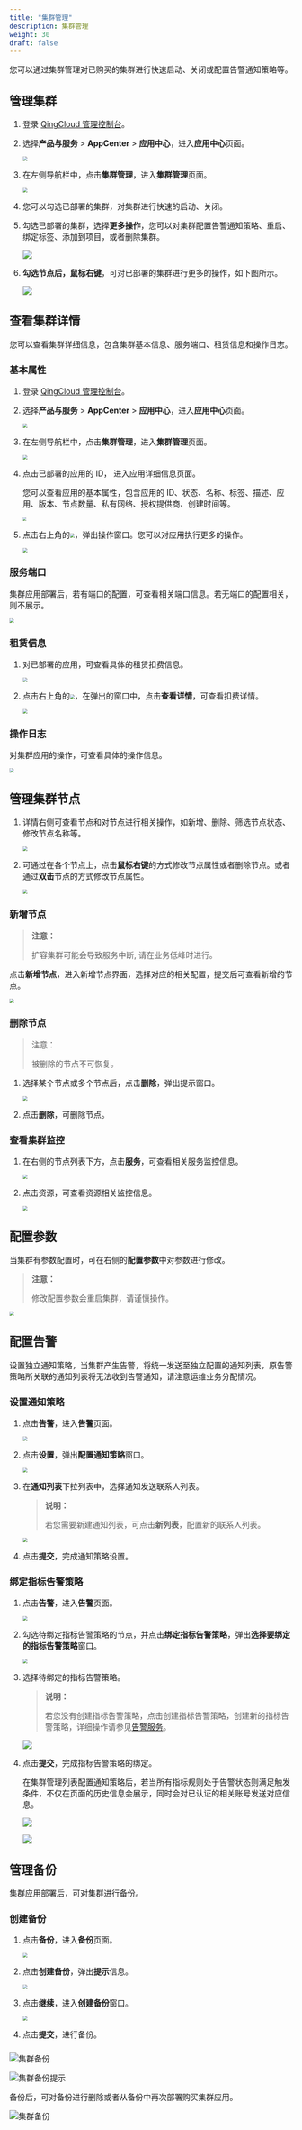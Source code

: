 ```yaml
---
title: "集群管理"
description: 集群管理
weight: 30
draft: false
---
```


您可以通过集群管理对已购买的集群进行快速启动、关闭或配置告警通知策略等。

## 管理集群

1. 登录 [QingCloud 管理控制台](https://console.qingcloud.com/)。

2. 选择**产品与服务** > **AppCenter** > **应用中心**，进入**应用中心**页面。

   <img src="../../../_images/um_appcenter.png" style="zoom:50%;" />

3. 在左侧导航栏中，点击**集群管理**，进入**集群管理**页面。

   <img src="../../../_images/um_mgmt_cluster.png" style="zoom:50%;" />

4. 您可以勾选已部署的集群，对集群进行快速的启动、关闭。

5. 勾选已部署的集群，选择**更多操作**，您可以对集群配置告警通知策略、重启、绑定标签、添加到项目，或者删除集群。

   ![](../../../_images/um_config_alarm.png)

6. **勾选节点后，鼠标右键**，可对已部署的集群进行更多的操作，如下图所示。

   ![](../../../_images/um_config_more.png)

## 查看集群详情

您可以查看集群详细信息，包含集群基本信息、服务端口、租赁信息和操作日志。

### 基本属性

1. 登录 [QingCloud 管理控制台](https://console.qingcloud.com/)。

2. 选择**产品与服务** > **AppCenter** > **应用中心**，进入**应用中心**页面。

   <img src="../../../_images/um_appcenter.png" style="zoom:50%;" />

3. 在左侧导航栏中，点击**集群管理**，进入**集群管理**页面。

   <img src="../../../_images/um_mgmt_cluster.png" style="zoom:50%;" />

4. 点击已部署的应用的 ID， 进入应用详细信息页面。

   您可以查看应用的基本属性，包含应用的 ID、状态、名称、标签、描述、应用、版本、节点数量、私有网络、授权提供商、创建时间等。

   <img src="../../../_images/um_app_basic.png" style="zoom:40%;" />

5. 点击右上角的<img src="../../../_images/icon_more.png" style="zoom:50%;" />，弹出操作窗口。您可以对应用执行更多的操作。

   <img src="../../../_images/um_app_more_operator.png" style="zoom:50%;" />

### 服务端口

集群应用部署后，若有端口的配置，可查看相关端口信息。若无端口的配置相关，则不展示。

<img src="../../../_images/um_app_port.png" style="zoom:50%;" />

### 租赁信息

1. 对已部署的应用，可查看具体的租赁扣费信息。

   <img src="../../../_images/um_app_rent.png" style="zoom:50%;" />

2. 点击右上角的<img src="../../../_images/icon_more.png" style="zoom:50%;" />，在弹出的窗口中，点击**查看详情**，可查看扣费详情。

   <img src="../../../_images/um_app_deduction.png" style="zoom:50%;" />

### 操作日志

对集群应用的操作，可查看具体的操作信息。

<img src="../../../_images/um_app_operation_log.png" style="zoom:50%;" />

## 管理集群节点

1. 详情右侧可查看节点和对节点进行相关操作，如新增、删除、筛选节点状态、修改节点名称等。

   <img src="../../../_images/um_app_node_details.png" style="zoom:50%;" />

2. 可通过在各个节点上，点击**鼠标右键**的方式修改节点属性或者删除节点。或者通过**双击**节点的方式修改节点属性。

   <img src="../../../_images/um_app_modify_node.png" style="zoom:50%;" />

### 新增节点

> **注意：**
>
> 扩容集群可能会导致服务中断, 请在业务低峰时进行。

点击**新增节点**，进入新增节点界面，选择对应的相关配置，提交后可查看新增的节点。

<img src="../../../_images/un_app_add_node.png" style="zoom:50%;" />

### 删除节点

> 注意：
>
> 被删除的节点不可恢复。

1. 选择某个节点或多个节点后，点击**删除**，弹出提示窗口。

   <img src="../../../_images/um_app_delete_node.png" style="zoom:50%;" />

2. 点击**删除**，可删除节点。

### 查看集群监控

1. 在右侧的节点列表下方，点击**服务**，可查看相关服务监控信息。

   <img src="../../../_images/um_app_monitor.png" style="zoom:50%;" />

2. 点击资源，可查看资源相关监控信息。

   <img src="../../../_images/um_app_node_monitor.png" style="zoom:50%;" />

## 配置参数

当集群有参数配置时，可在右侧的**配置参数**中对参数进行修改。

> **注意：**
>
> 修改配置参数会重启集群，请谨慎操作。

<img src="../../../_images/um_app_config_param.png" style="zoom:50%;" />

## 配置告警

设置独立通知策略，当集群产生告警，将统一发送至独立配置的通知列表，原告警策略所关联的通知列表将无法收到告警通知，请注意运维业务分配情况。

### 设置通知策略

1. 点击**告警**，进入**告警**页面。

   <img src="../../../_images/um_app_alarm.png" style="zoom:50%;" />

2. 点击**设置**，弹出**配置通知策略**窗口。

   <img src="../../../_images/um_app_set_alarm.png" style="zoom:50%;" />

3. 在**通知列表**下拉列表中，选择通知发送联系人列表。

   > **说明：**
   >
   > 若您需要新建通知列表，可点击**新列表**，配置新的联系人列表。

   <img src="../../../_images/um_app_config_alarm.png" style="zoom:50%;" />

4. 点击**提交**，完成通知策略设置。

### 绑定指标告警策略

1. 点击**告警**，进入**告警**页面。

   <img src="../../../_images/um_app_alarm.png" style="zoom:50%;" />

2. 勾选待绑定指标告警策略的节点，并点击**绑定指标告警策略**，弹出**选择要绑定的指标告警策略**窗口。

   <img src="../../../_images/um_app_bind_alarm.png" style="zoom:50%;" />

3. 选择待绑定的指标告警策略。

   > **说明：**
   >
   > 若您没有创建指标告警策略，点击创建指标告警策略，创建新的指标告警策略，详细操作请参见[告警服务](https://docsv3.qingcloud.com/monitor_service/cloudsat/manual/alarm_service/)。

   ![](/Users/amytan/work/github/qingcloud-docs/content/bigdata/_images/choose_storm_alarm.png)

4. 点击**提交**，完成指标告警策略的绑定。

   在集群管理列表配置通知策略后，若当所有指标规则处于告警状态则满足触发条件，不仅在页面的历史信息会展示，同时会对已认证的相关账号发送对应信息。

   ![](../../../_image/cluster_alarm_rule.png)

   ![](../../../_image/cluster_alarm_notice.png)

## 管理备份

集群应用部署后，可对集群进行备份。

### 创建备份

1. 点击**备份**，进入**备份**页面。

   <img src="../../../_images/um_app_backup.png" style="zoom:50%;" />

2. 点击**创建备份**，弹出**提示**信息。

   <img src="../../../_images/um_app_bak_prompt.png" style="zoom:50%;" />

3. 点击**继续**，进入**创建备份**窗口。

   <img src="../../../_images/um_app_create_bak.png" style="zoom:50%;" />

4. 点击**提交**，进行备份。

### 



![集群备份](/appcenter/market/business-process/_image/cluster_create_bak.png)

![集群备份提示](/appcenter/market/business-process/_image/cluster_create_bak_tips.png)

备份后，可对备份进行删除或者从备份中再次部署购买集群应用。

![集群备份](/appcenter/market/business-process/_image/cluster_bak_operation.png)
